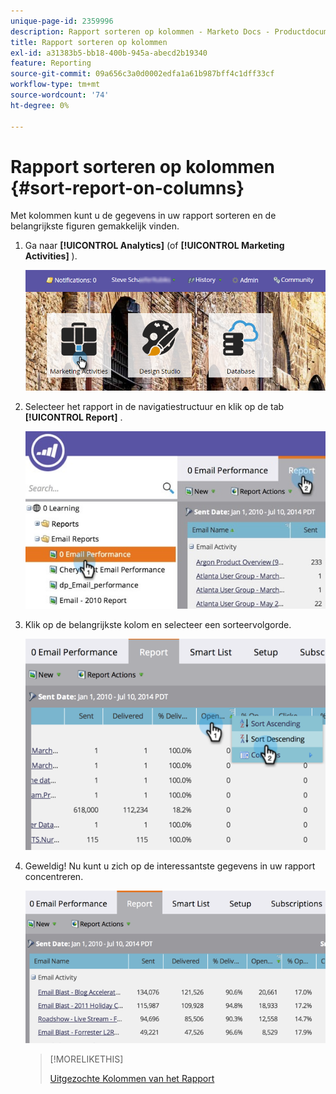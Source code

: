 ```yaml
---
unique-page-id: 2359996
description: Rapport sorteren op kolommen - Marketo Docs - Productdocumentatie
title: Rapport sorteren op kolommen
exl-id: a31383b5-bb18-400b-945a-abecd2b19340
feature: Reporting
source-git-commit: 09a656c3a0d0002edfa1a61b987bff4c1dff33cf
workflow-type: tm+mt
source-wordcount: '74'
ht-degree: 0%

---
```


# Rapport sorteren op kolommen {#sort-report-on-columns}

Met kolommen kunt u de gegevens in uw rapport sorteren en de belangrijkste figuren gemakkelijk vinden.

1. Ga naar **[!UICONTROL Analytics]** (of **[!UICONTROL Marketing Activities]** ).

   ![](assets/login-marketing-activities.png)

1. Selecteer het rapport in de navigatiestructuur en klik op de tab **[!UICONTROL Report]** .

   ![](assets/reports2.jpg)

1. Klik op de belangrijkste kolom en selecteer een sorteervolgorde.

   ![](assets/image2014-9-16-10-3a47-3a46.png)

1. Geweldig! Nu kunt u zich op de interessantste gegevens in uw rapport concentreren.

   ![](assets/image2014-9-16-10-3a47-3a50.png)

   >[!MORELIKETHIS]
   >
   >[ Uitgezochte Kolommen van het Rapport ](/help/marketo/product-docs/reporting/basic-reporting/editing-reports/select-report-columns.md)
